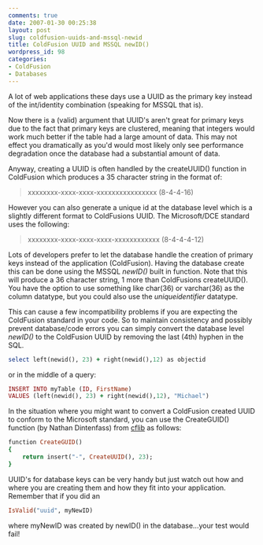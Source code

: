 ```yaml
---
comments: true
date: 2007-01-30 00:25:38
layout: post
slug: coldfusion-uuids-and-mssql-newid
title: ColdFusion UUID and MSSQL newID()
wordpress_id: 98
categories:
- ColdFusion
- Databases
---
```


A lot of web applications these days use a UUID as the primary key instead of the int/identity combination (speaking for MSSQL that is). 

Now there is a (valid) argument that UUID's aren't great for primary keys due to the fact that primary keys are clustered, meaning that integers would work much better if the table had a large amount of data. This may not effect you dramatically as you'd would most likely only see performance degradation once the database had a substantial amount of data.

Anyway, creating a UUID is often handled by the createUUID() function in ColdFusion which produces a 35 character string in the format of:

> xxxxxxxx-xxxx-xxxx-xxxxxxxxxxxxxxxx (8-4-4-16)

However you can also generate a unique id at the database level which is a slightly different format to ColdFusions UUID. The Microsoft/DCE standard uses the following:

> xxxxxxxx-xxxx-xxxx-xxxx-xxxxxxxxxxxx (8-4-4-4-12)

Lots of developers prefer to let the database handle the creation of primary keys instead of the application (ColdFusion). Having the database create this can be done using the MSSQL _newID()_ built in function. Note that this will produce a 36 character string, 1 more than ColdFusions createUUID(). You have the option to use something like char(36) or varchar(36) as the column datatype, but you could also use the _uniqueidentifier_ datatype.

This can cause a few incompatibility problems if you are expecting the ColdFusion standard in your code. So to maintain consistency and possibly prevent database/code errors you can simply convert the database level _newID()_ to the ColdFusion UUID by removing the last (4th) hyphen in the SQL.

   
``` ruby
select left(newid(), 23) + right(newid(),12) as objectid
```

or in the middle of a query:
    
``` ruby
INSERT INTO myTable (ID, FirstName)
VALUES (left(newid(), 23) + right(newid(),12), "Michael")
```

In the situation where you might want to convert a ColdFusion created UUID to conform to the Microsoft standard, you can use the CreateGUID() function (by Nathan Dintenfass) from [cflib](http://cflib.org/) as follows:
    
``` ruby
function CreateGUID()
{
	return insert("-", CreateUUID(), 23);
}
```

UUID's for database keys can be very handy but just watch out how and where you are creating them and how they fit into your application. Remember that if you did an 

``` ruby
IsValid("uuid", myNewID)
```

where myNewID was created by newID() in the database...your test would fail!
